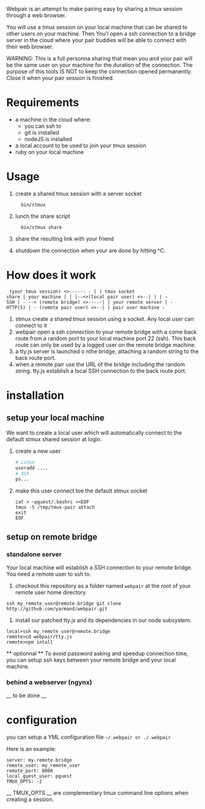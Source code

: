 Webpair is an attempt to make pairing easy by sharing a tmux session through a web browser.

You will use a tmux session on your local machine that can be shared to
other users on your machine. Then You'l open a ssh connection to a bridge
server in the cloud where your pair buddies will be able to connect with
their web browser.

WARNING: This is a full personna sharing that mean you and your pair
will be the same user on your machine for the duration of the
connection.
The purpose of this tools IS NOT to keep the connection opened
permanently. Close it when your pair session is finished.

# Requirements

* a machine in the cloud where:
  * you can ssh to
  * git is installed
  * nodeJS is installed
* a local account to be used to join your tmux session
* ruby on your local machine

# Usage

1. create a shared tmux session with a server socket
    ```
      bin/stmux
    ```
1. lunch the share script
    ```
      bin/stmux share
    ```
1. share the resulting link with your friend

1. shutdown the connection when your are done by hitting ^C.

# How does it work

<code><pre>
 (your tmux session) <>------           -
                            |            |
                   tmux socket share     | your machine
                            |            |
 |--<>(local pair user) <>--|            |
 |                                      -
SSH
 |                                      -
 --< (remote bridge) <>-----|             | your remote server
                            |           -
                          HTTP(S)
                            |           -
     (remote pair user) <>--|             | pair user machine
                                        -
</pre></code>

1. stmux create a shared tmux session using a socket. Any local user can
   connect to it
1. webpair open a ssh connection to your remote bridge with a come back
   route from a random port to your local machine port 22 (ssh). This
   back route can only be used by a logged user on the remote bridge
   machine.
1. a tty.js server is launched o nthe bridge, attaching a random string
   to the back route port.
1. when a remote pair use the URL of the bridge including the random
   string. tty.js establish a local SSH connection to the back route
   port.

# installation

## setup your local machine
We want to create a local user which will automatically connect to the
default stmux shared session at login.

1. create a new user

    ``` sh
    # Linux
    useradd ....
    # OSX
    ps...
    ```

1. make this user connect toe the default stmux socket
    ```
    cat > ~pguest/.bashrc <<EOF
    tmux -S /tmp/tmux-pair attach
    exit
    EOF
    ```

## setup on remote bridge
### standalone server
Your local machine will establish a SSH connection to your remote
bridge. You need a remote user to ssh to.

1. checkout this repository as a folder named
```webpair``` at the root of your remote user home directory.

  ```
  ssh my_remote_user@remote.bridge git clone http://github.com/yarmand/webpair.git
  ```

1. install our patched tty.js and its dependencies in our node subsystem.

  ```
  local>ssh my_remote_user@remote.bridge
  remote>cd webpair/tty.js
  remote>npm intall
  ```

** optionnal **
To avoid password asking and speedup connection time, you can setup ssh
keys between your remote bridge and your local machine.
### behind a webserver (ngynx)
__ to be done __

# configuration
you can setup a YML configuration file ```~/.webpair or ./.webpair```

Here is an example:

  ```
  server: my.remote.bridge
  remote_user: my_remote_user
  remote_port: 8000
  local_guest_user: pguest
  TMUX_OPTS: -2
  ```

__ TMUX_OPTS __ are complementary tmux command line options when creating a session.

